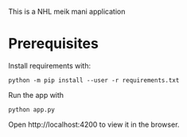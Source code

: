 This is a NHL meik mani application

# Prerequisites

Install requirements with:

```
python -m pip install --user -r requirements.txt
```

Run the app with

```
python app.py
```

Open http://localhost:4200 to view it in the browser.
